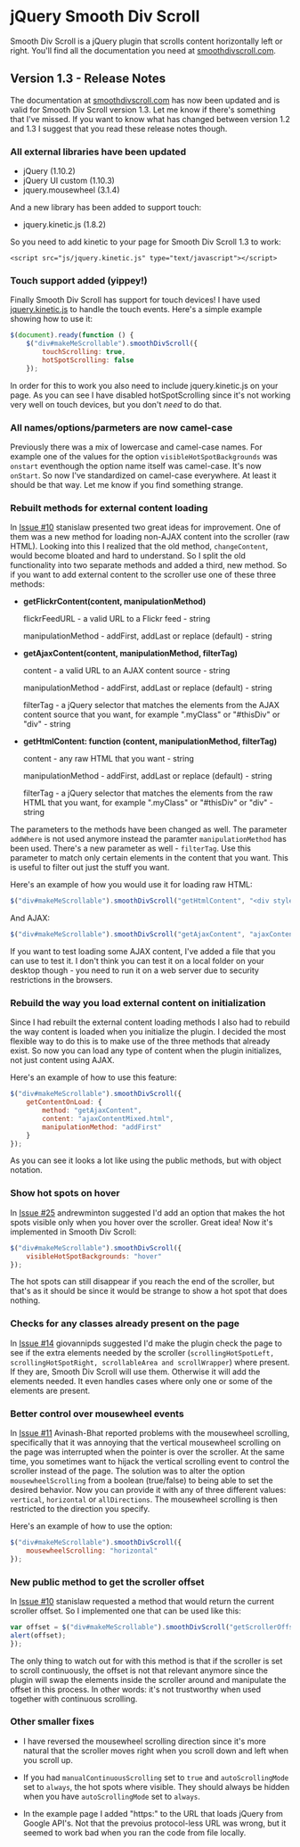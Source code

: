 # jQuery Smooth Div Scroll
Smooth Div Scroll is a jQuery plugin that scrolls content horizontally left or right. You'll find all the documentation you need at [smoothdivscroll.com](http://www.smoothdivscroll.com).

## Version 1.3 - Release Notes
The documentation at [smoothdivscroll.com](http://www.smoothdivscroll.com) has now been updated and is valid for Smooth Div Scroll version 1.3. Let me know if there's something that I've missed. If you want to know what has changed between version 1.2 and 1.3 I suggest that you read these release notes though.

### All external libraries have been updated
* jQuery (1.10.2)
* jQuery UI custom (1.10.3)
* jquery.mousewheel (3.1.4)

And a new library has been added to support touch:

* jquery.kinetic.js (1.8.2)

So you need to add kinetic to your page for Smooth Div Scroll 1.3 to work:
```
<script src="js/jquery.kinetic.js" type="text/javascript"></script>
```


### Touch support added (yippey!)
Finally Smooth Div Scroll has support for touch devices! I have used [jquery.kinetic.js](https://github.com/davetayls/jquery.kinetic) to handle the touch events. Here's a simple example showing how to use it:

```javascript
$(document).ready(function () {
	$("div#makeMeScrollable").smoothDivScroll({
		touchScrolling: true,
		hotSpotScrolling: false
	});
```
In order for this to work you also need to include jquery.kinetic.js on your page. As you can see I have disabled hotSpotScrolling since it's not working very well on touch devices, but you don't *need* to do that.


### All names/options/parmeters are now camel-case
Previously there was a mix of lowercase and camel-case names. For example one of the values for the option ```visibleHotSpotBackgrounds``` was ```onstart``` eventhough the option name itself was camel-case. It's now ```onStart```. So now I've standardized on camel-case everywhere. At least it should be that way. Let me know if you find something strange.


### Rebuilt methods for external content loading
In [Issue #10](https://github.com/tkahn/Smooth-Div-Scroll/issues/10) stanislaw presented two great ideas for improvement. One of them was a new method for loading non-AJAX content into the scroller (raw HTML). Looking into this I realized that the old method, ```changeContent```, would become bloated and hard to understand. So I split the old functionality into two separate methods and added a third, new method. So if you want to add external content to the scroller use one of these three methods:

* **getFlickrContent(content, manipulationMethod)**

  flickrFeedURL - a valid URL to a Flickr feed - string

  manipulationMethod - addFirst, addLast or replace (default) - string

* **getAjaxContent(content, manipulationMethod, filterTag)**

  content - a valid URL to an AJAX content source - string

  manipulationMethod - addFirst, addLast or replace (default) - string

  filterTag - a jQuery selector that matches the elements from the AJAX content source that you want, for example ".myClass" or "#thisDiv" or "div" - string

* **getHtmlContent: function (content, manipulationMethod, filterTag)**

  content - any raw HTML that you want - string

  manipulationMethod - addFirst, addLast or replace (default) - string

  filterTag - a jQuery selector that matches the elements from the raw HTML that you want, for example ".myClass" or "#thisDiv" or "div" - string

The parameters to the methods have been changed as well. The parameter ```addWhere``` is not used anymore instead the paramter ```manipulationMethod``` has been used. There's a new parameter as well - ```filterTag```. Use this parameter to match only certain elements in the content that you want. This is useful to filter out just the stuff you want.

Here's an example of how you would use it for loading raw HTML:

```javascript
$("div#makeMeScrollable").smoothDivScroll("getHtmlContent", "<div style='width: 300px; float: left;'><p>Hi ho I'm a little paragraph</p></div>", "addLast");
```
And AJAX:
```javascript
$("div#makeMeScrollable").smoothDivScroll("getAjaxContent", "ajaxContentMixed.html", "replace");
```
If you want to test loading some AJAX content, I've added a file that you can use to test it. I don't think you can test it on a local folder on your desktop though - you need to run it on a web server due to security restrictions in the browsers.

### Rebuild the way you load external content on initialization
Since I had rebuilt the external content loading methods I also had to rebuild the way content is loaded when you initialize the plugin. I decided the most flexible way to do this is to make use of the three methods that already exist. So now you can load any type of content when the plugin initializes, not just content using AJAX.

Here's an example of how to use this feature:

```javascript
$("div#makeMeScrollable").smoothDivScroll({
	getContentOnLoad: {
		method: "getAjaxContent",
		content: "ajaxContentMixed.html",
		manipulationMethod: "addFirst"
	}
});
```
As you can see it looks a lot like using the public methods, but with object notation.


### Show hot spots on hover
In [Issue #25](https://github.com/tkahn/Smooth-Div-Scroll/issues/25) andrewminton suggested I'd add an option that makes the hot spots visible only when you hover over the scroller. Great idea! Now it's implemented in Smooth Div Scroll:

```javascript
$("div#makeMeScrollable").smoothDivScroll({
	visibleHotSpotBackgrounds: "hover"
});
```
The hot spots can still disappear if you reach the end of the scroller, but that's as it should be since it would be strange to show a hot spot that does nothing.


### Checks for any classes already present on the page
In [Issue #14](https://github.com/tkahn/Smooth-Div-Scroll/issues/14) giovannipds suggested I'd make the plugin check the page to see if the extra elements needed by the scroller (```scrollingHotSpotLeft, scrollingHotSpotRight, scrollableArea and scrollWrapper```) where present. If they are, Smooth Div Scroll will use them. Otherwise it will add the elements needed. It even handles cases where only one or some of the elements are present.


### Better control over mousewheel events
In [Issue #11](https://github.com/tkahn/Smooth-Div-Scroll/pull/11) Avinash-Bhat reported problems with the mousewheel scrolling, specifically that it was annoying that the vertical mousewheel scrolling on the page was interrupted when the pointer is over the scroller. At the same time, you sometimes want to hijack the vertical scrolling event to control the scroller instead of the page. The solution was to alter the option ```mousewheelScrolling``` from a boolean (true/false) to being able to set the desired behavior. Now you can provide it with any of three different values: ```vertical```, ```horizontal``` or ```allDirections```. The mousewheel scrolling is then restricted to the direction you specify.

Here's an example of how to use the option:
```javascript
$("div#makeMeScrollable").smoothDivScroll({
	mousewheelScrolling: "horizontal"
});
```


### New public method to get the scroller offset
In [Issue #10](https://github.com/tkahn/Smooth-Div-Scroll/issues/10) stanislaw requested a method that would return the current scroller offset. So I implemented one that can be used like this:

```javascript
var offset = $("div#makeMeScrollable").smoothDivScroll("getScrollerOffset");
alert(offset);
});
```
The only thing to watch out for with this method is that if the scroller is set to scroll continuously, the offset is not that relevant anymore since the plugin will swap the elements inside the scroller around and manipulate the offset in this process. In other words: it's not trustworthy when used together with continuous scrolling.


### Other smaller fixes
* I have reversed the mousewheel scrolling direction since it's more natural that the scroller moves right when you scroll down and left when you scroll up. 

* If you had ```manualContinuousScrolling``` set to ```true``` and ```autoScrollingMode``` set to ```always```, the hot spots where visible. They should always be hidden when you have ```autoScrollingMode``` set to ```always```.

* In the example page I added "https:" to the URL that loads jQuery from Google API's. Not that the prevoius protocol-less URL was wrong, but it seemed to work bad when you ran the code from file locally.
